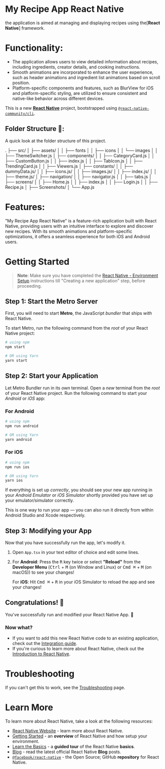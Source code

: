 # My Recipe App React Native

the application is aimed at managing and displaying recipes using the[**React Native**] framework.

# Functionality:

- The application allows users to view detailed information about recipes, including ingredients, creator details, and cooking instructions.
- Smooth animations are incorporated to enhance the user experience, such as header animations and ingredient list animations based on scroll position.
- Platform-specific components and features, such as BlurView for iOS and platform-specific styling, are utilized to ensure consistent and native-like behavior across different devices.

This is a new [**React Native**](https://reactnative.dev) project, bootstrapped using [`@react-native-community/cli`](https://github.com/react-native-community/cli).

## Folder Structure 📂:
A quick look at the folder structure of this project.

.
├── src/
│   ├── assets/
│   │   ├── fonts
│   │   ├── icons
│   │   └── images
│   │   ├── ThemeSwitcher.js
│   ├── components/
│   │   ├── CategoryCard.js
│   │   ├── CustomButton.js
│   │   ├── index.js
│   │   ├── TabIcon.js
│   │   ├── TrendingCard.js
│   │   ├── Viewers.js
│   ├── constants/
│   │   ├── dummyData.js/
│   │   ├── icons.js/
│   │   ├── images.js/
│   │   ├── index.js/
│   │   ├── theme.js/
│   ├── navigation/
│   │   ├── navigator.js
│   │   ├── tabs.js
│   ├── screens/
│   │   ├── Home.js
│   │   ├── index.js
│   │   ├── Login.js
│   │   ├── Recipe.js
│   ├── Screenshots/
│   └── App.js

# Features:

"My Recipe App React Native" is a feature-rich application built with React Native, providing users with an intuitive interface to explore and discover new recipes. With its smooth animations and platform-specific optimizations, it offers a seamless experience for both iOS and Android users.


# Getting Started

>**Note**: Make sure you have completed the [React Native - Environment Setup](https://reactnative.dev/docs/environment-setup) instructions till "Creating a new application" step, before proceeding.

## Step 1: Start the Metro Server

First, you will need to start **Metro**, the JavaScript _bundler_ that ships _with_ React Native.

To start Metro, run the following command from the _root_ of your React Native project:

```bash
# using npm
npm start

# OR using Yarn
yarn start
```

## Step 2: Start your Application

Let Metro Bundler run in its _own_ terminal. Open a _new_ terminal from the _root_ of your React Native project. Run the following command to start your _Android_ or _iOS_ app:

### For Android

```bash
# using npm
npm run android

# OR using Yarn
yarn android
```

### For iOS

```bash
# using npm
npm run ios

# OR using Yarn
yarn ios
```

If everything is set up _correctly_, you should see your new app running in your _Android Emulator_ or _iOS Simulator_ shortly provided you have set up your emulator/simulator correctly.

This is one way to run your app — you can also run it directly from within Android Studio and Xcode respectively.

## Step 3: Modifying your App

Now that you have successfully run the app, let's modify it.

1. Open `App.tsx` in your text editor of choice and edit some lines.
2. For **Android**: Press the <kbd>R</kbd> key twice or select **"Reload"** from the **Developer Menu** (<kbd>Ctrl</kbd> + <kbd>M</kbd> (on Window and Linux) or <kbd>Cmd ⌘</kbd> + <kbd>M</kbd> (on macOS)) to see your changes!

   For **iOS**: Hit <kbd>Cmd ⌘</kbd> + <kbd>R</kbd> in your iOS Simulator to reload the app and see your changes!

## Congratulations! :tada:

You've successfully run and modified your React Native App. :partying_face:

### Now what?

- If you want to add this new React Native code to an existing application, check out the [Integration guide](https://reactnative.dev/docs/integration-with-existing-apps).
- If you're curious to learn more about React Native, check out the [Introduction to React Native](https://reactnative.dev/docs/getting-started).

# Troubleshooting

If you can't get this to work, see the [Troubleshooting](https://reactnative.dev/docs/troubleshooting) page.

# Learn More

To learn more about React Native, take a look at the following resources:

- [React Native Website](https://reactnative.dev) - learn more about React Native.
- [Getting Started](https://reactnative.dev/docs/environment-setup) - an **overview** of React Native and how setup your environment.
- [Learn the Basics](https://reactnative.dev/docs/getting-started) - a **guided tour** of the React Native **basics**.
- [Blog](https://reactnative.dev/blog) - read the latest official React Native **Blog** posts.
- [`@facebook/react-native`](https://github.com/facebook/react-native) - the Open Source; GitHub **repository** for React Native.
